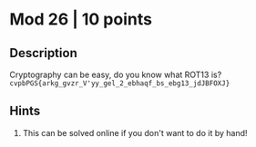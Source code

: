 # Mod 26 | 10 points

## Description

Cryptography can be easy, do you know what ROT13 is? `cvpbPGS{arkg_gvzr_V'yy_gel_2_ebhaqf_bs_ebg13_jdJBFOXJ}`

## Hints

1. This can be solved online if you don't want to do it by hand!
